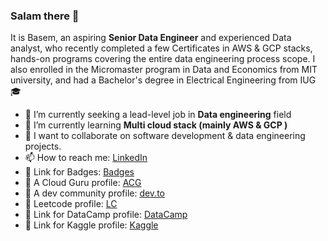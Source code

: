 
### Salam there 👋


It is Basem, an aspiring **Senior Data Engineer** and experienced Data analyst, who recently completed a few Certificates in AWS & GCP stacks, hands-on programs covering the entire data engineering process scope.
I also enrolled in the Micromaster program in Data and Economics from MIT university, and had a Bachelor's degree in Electrical Engineering from IUG :mortar_board:


- 🔭 I’m currently seeking a lead-level job in **Data engineering** field
- 🌱 I’m currently learning **Multi cloud stack (mainly AWS & GCP )**
- 👯 I want to collaborate on software development & data engineering projects.
- 📫 How to reach me:  [LinkedIn](https://www.linkedin.com/in/bkhalaf/) 
- 🔗 Link for Badges:   [Badges](https://www.credly.com/users/basem-khalaf94/badges)
- 🔗 A Cloud Guru profile:   [ACG](https://learn.acloud.guru/profile/bkhalaf)  
- 🔗 A dev community profile:   [dev.to](https://dev.to/bkhalaf)         
- 🔗 Leetcode profile:   [LC](https://leetcode.com/bkhalaf/)                                      
- 🔗 Link for DataCamp profile:   [DataCamp](https://www.datacamp.com/profile/bkhalaf94)  
- 🔗 Link for Kaggle profile:    [Kaggle]( https://www.kaggle.com/basemkhalaf)  
